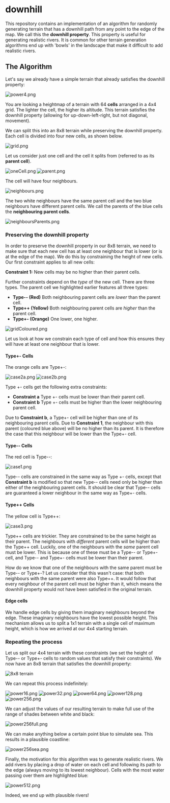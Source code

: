 # downhill
This repository contains an implementation of an algorithm for randomly generating terrain that has a downhill path from any point to the edge of the map. We call this the **downhill property**. This property is useful for generating realistic rivers. It is common for other terrain generation algorithms end up with 'bowls' in the landscape that make it difficult to add realistic rivers.   

## The Algorithm

Let's say we already have a simple terrain that already satisfies the downhill property:

![power4.png](images/power4.png)

You are looking a heightmap of a terrain with 64 **cells** arranged in a 4x4 grid. The lighter the cell, the higher its altitude. This terrain satisfies the downhill property (allowing for up-down-left-right, but not diagonal, movement). 

We can split this into an 8x8 terrain while preserving the downhill property. Each cell is divided into four new cells, as shown below.

![grid.png](images/grid.png)

Let us consider just one cell and the cell it splits from (referred to as its **parent cell**).

![oneCell.png](images/oneCell.png) ![parent.png](images/parent.png)

The cell will have four neighbours.  

![neighbours.png](images/neighbours.png)

The two white neighbours have the same parent cell and the two blue neighbours have different parent cells. We call the parents of the blue cells the **neighbouring parent cells**.

![neighboursParents.png](images/neighboursParents.png)

### Preserving the downhill property

In order to preserve the downhill property in our 8x8 terrain, we need to make sure that each new cell has at least one neighbour that is lower (or is at the edge of the map). We do this by constraining the height of new cells. Our first constraint applies to all new cells: 

**Constraint 1:** New cells may be no higher than their parent cells. 

 Further constraints depend on the *type* of the new cell. There are three types. The parent cell we highlighted earlier features all three types:
* **Type-- (Red)** Both neighbouring parent cells are *lower* than the parent cell.
* **Type++ (Yellow)** Both neighbouring parent cells are *higher* than the parent cell.
* **Type+- (Orange)** One lower, one higher.

![gridColoured.png](images/gridColoured.png)

Let us look at how we constrain each type of cell and how this ensures they will have at least one neighbour that is lower.

#### Type+- Cells

The orange cells are Type+-:

![case2a.png](images/case2a.png) ![case2b.png](images/case2b.png)

Type +- cells get the following extra constraints:  
* **Constraint a** Type +- cells must be lower than their parent cell.
* **Constraint b** Type +- cells must be higher than the lower neighbouring parent cell.

Due to **Constraint b**, a Type+- cell will be higher than one of its neighbouring parent cells. Due to **Constraint 1**, the neighbour with this parent (coloured blue above) will be no higher than its parent.  It is therefore the case that this neighbour will be lower than the Type+- cell.  

#### Type-- Cells

The red cell is Type--:

![case1.png](images/case1.png)

Type-- cells are constrained in the same way as Type +- cells, except that **Constraint b** is modified so that new Type-- cells need only be higher than either of the neighbouring parent cells. It should be clear that Type-- cells are guaranteed a lower neighbour in the same way as Type+- cells.

#### Type++ Cells

The yellow cell is Type++:

![case3.png](images/case3.png)

Type++ cells are trickier. They are constrained to be the same height as their parent. The neighbours with *different* parent cells will be higher than the Type++ cell. Luckily, one of the neighbours with the *same* parent cell must be lower. This is because one of these must be a Type-- or Type+- cell, and Type-- and Type+- cells must be lower than their parent.

How do we know that one of the neighbours with the same parent must be Type-- or Type+-? Let us consider that this wasn't case: that both neighbours with the same parent were also Type++. It would follow that every neighbour of the parent cell must be higher than it, which means the downhill property would not have been satisfied in the original terrain. 

#### Edge cells

We handle edge cells by giving them imaginary neighbours beyond the edge. These imaginary neighbours have the lowest possible height. This mechanism allows us to split a 1x1 terrain with a single cell of maximum height, which is how we arrived at our 4x4 starting terrain.

### Repeating the process

Let us split our 4x4 terrain with these constraints (we set the height of Type-- or Type+- cells to random values that satisfy their constraints). We now have an 8x8 terrain that satisfies the downhill property:
  
![8x8 terrain](images/power8.png)

We can repeat this process indefinitely:

![power16.png](images/power16.png) ![power32.png](images/power32.png) ![power64.png](images/power64.png) ![power128.png](images/power128.png) ![power256.png](images/power256.png)
  
We can adjust the values of our resulting terrain to make full use of the range of shades between white and black:

![power256full.png](images/power256full.png)

We can make anything below a certain point blue to simulate sea. This results in a plausible coastline:

![power256sea.png](images/power256sea.png)

Finally, the motivation for this algorithm was to generate realistic rivers. We add rivers by placing a drop of water on each cell and following its path to the edge (always moving to its lowest neighbour). Cells with the most water passing over them are highlighted blue:

![power512.png](images/power512.png)
 
Indeed, we end up with plausible rivers! 